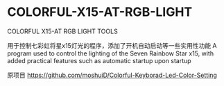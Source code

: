 # COLORFUL-X15-AT-RGB-LIGHT
COLORFUL X15-AT RGB LIGHT TOOLS

用于控制七彩虹将星x15灯光的程序，添加了开机自动启动等一些实用性功能
A program used to control the lighting of the Seven Rainbow Star x15, with added practical features such as automatic startup upon startup

原项目 https://github.com/moshuiD/Colorful-Keyborad-Led-Color-Setting
